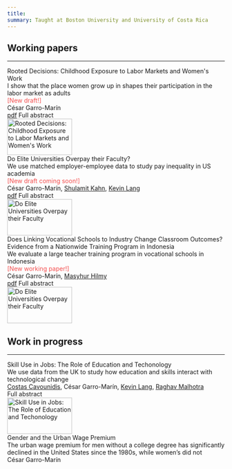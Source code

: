 ```yaml
---
title: 
summary: Taught at Boston University and University of Costa Rica
---
```



<head>
    <style>
        .hidden {
            display: none;
        }
    </style>
    <script>
        function showHideText(id) {
            var text = document.getElementById(id);
            if (text.style.display === "none") {
                text.style.display = "block";
            } else {
                text.style.display = "none";
            }
        }
    </script>
</head>



## Working papers ##
<hr>





<div class="universal-wrapper">
<div class="media stream-item view-compact">
    <div class="media-body">
        <div class="section-subheading article-title mb-0 mt-0">Rooted Decisions: Childhood Exposure to Labor Markets and Women's Work</div>
        <div class="article-style">I show that the place women grow up in shapes their participation in the labor market as adults <br> <font  color="#F45050">[New draft!] </font></div>  
        <div class="stream-meta article-metadata">
            <div class="article-metadata">
                <div><span class="author-highlighted">César Garro-Marín</span></div>
            </div>
        </div>
        <div class="btn-links">
           <a class="btn btn-outline-primary btn-page-header btn-sm" href="https://cesarlgm.github.io/documents/garromarin_opportunity.pdf" target="_blank">pdf</a>
            <a class="btn btn-outline-primary btn-page-header btn-sm" target="_blank" onclick="showHideText('idn_abstract')">
                    Full abstract
            </a>
            <p id="idn_abstract" class="hidden" style="display: none;"><br>
                <strong>Abstract: </strong> Large and persistent differences exist in women’s labor force participation within multiple countries. These persistent differences in employment can arise if where women grow up shapes their work choices. However, they can also arise under endogenous sorting, so that women who want to work move to places where more women work. In this paper, I use rich data from Indonesia to argue that the place women grow up in shapes their participation in the labor market as adults. To do so, I leverage variation coming from women moving across labor markets to estimate the effect on women’s labor force participation of spending more time in their birthplace. My strategy is similar to that of Chetty and Hendren (2018) and compares the labor supply choices of women who currently live in the same location, but who emigrated from their birthplace at different ages. My results indicate that birthplace has strong and persistent effects on adult women’s labor supply. By the time they turn sixteen, women born in a location at the 75th of female employment will be 5 p.p. more likely to work than those born in a 25th percentile location. Place is particularly important during the formative period between 9 and 16 years old. These results suggest that 23 percent of the current spatial inequality in women’s employment is transmitted to the next generation growing up in these locations.
            </p>
        </div>
    </div>
    <div class="ml-3">
        <img src="/research/images/idn_image_resized.png" height="84" width="150" alt="Rooted Decisions: Childhood Exposure to Labor Markets and Women's Work" loading="lazy">
    </div>
</div>
<div class="media stream-item view-compact">
    <div class="media-body">
        <div class="section-subheading article-title mb-0 mt-0">Do Elite Universities Overpay their Faculty?</div>
        <div class="article-style">We use matched employer-employee data to study pay inequality in US academia  <br> <font  color="#F45050">[New draft coming soon!] </font> </div>
        <div class="stream-meta article-metadata">
            <div class="article-metadata">
                <div>
                    <span class="author-highlighted">César Garro-Marín,</span>
                    <span><a href="https://sites.bu.edu/shulamitkahn/">Shulamit Kahn</a>,</span>
                    <span><a href="https://sites.bu.edu/kevinlang/">Kevin Lang</a></span>
                </div>
            </div>
        </div>
        <div class="btn-links">
               <a class="btn btn-outline-primary btn-page-header btn-sm" href="https://cesarlgm.github.io/documents/AKM_paper_v1.pdf" target="_blank">pdf</a>
               <a class="btn btn-outline-primary btn-page-header btn-sm" target="_blank" onclick="showHideText('akm_abstract')">
                    Full abstract
                </a>
                <p id="akm_abstract" class="hidden" style="display: none;"><br><strong>Abstract: </strong>Previous applications from Abowd, Kramarz, and Margolis (1990) –AKM– found the best firms pay workers over and above their own productivity. These firm rents contribute to overall wage inequality. In this paper, we apply the AKM model to measure whether there are significant firm (university/college) effects on faculty earnings in academia. Specifically, we apply the model to measure the pecuniary rents associated with working as tenure-track faculty at a more prestigious university or college in the United States. To do so, we take advantage of matched employer-employee data from the Survey of Doctorate Recipients. We find little evidence of pecuniary university premiums in the most prestigious US academic institutions. Once we control for urbanicity, the effect of university/college rankings on institutions’ fixed-effects on earnings is statistically insignificant and sufficiently precisely measured that we can rule out anything larger than modest effects. We then relate our findings with those of previous literature.</p>
        </div>
    </div>
    <div class="ml-3">
        <img src="/research/images/akm_image_resized.png" height="84" width="150" alt="Do Elite Universities Overpay their Faculty" loading="lazy">
    </div>
</div>
   <div class="media stream-item view-showcase">
        <div class="media-body">
            <div class="section-subheading article-title mb-0 mt-0">Does Linking Vocational Schools to Industry Change Classroom Outcomes? Evidence from a Nationwide Training Program in Indonesia</div>
            <div class="article-style">
            We evaluate a large teacher training program in vocational schools in Indonesia<br> <font  color="#F45050">[New working paper!] </font> </div>
            <div class="stream-meta article-metadata">
                <div class="article-metadata">
                    <div>
                        <span class="author-highlighted">César Garro-Marín,</span>
                        <span><a href="https://sites.google.com/view/masyhurhilmy/home?authuser=0">Masyhur Hilmy</a></span>
                    </div>
                </div>
            </div>
            <div class="btn-links">
               <a class="btn btn-outline-primary btn-page-header btn-sm" href="https://cesarlgm.github.io/documents/SMK_paper.pdf" target="_blank">pdf</a>
               <a class="btn btn-outline-primary btn-page-header btn-sm" target="_blank" onclick="showHideText('smk_abstract')">
                    Full abstract
                </a>
                <p id="smk_abstract" class="hidden" style="display: none;"><br><strong>Abstract: </strong>We evaluate the effect of a mass training program for in-service vocational school teachers in Indonesia. In 2020, the Indonesian Ministry of Education and Culture (MoEC) rolled out a large-scale professional development program for vocational school teachers. This was a targeted and intensive training program that matched teachers with potential employers of vocational school graduates. These potential employers then provided technical training to teachers. We evaluate the effects of this program on teachers’ knowledge, classroom practices, and teachers' expectations of their students’ outcomes using a randomized evaluation, supplemented with propensity score matching. We find little evidence that the training had an effect on any of the outcomes. Survey data from training applicants indicate several possible reasons for the lack of impact: mismatch between training and existing skill gap, lack of post-training support, and untreated teachers accessing training from alternative providers.</p>
            </div>
        </div>
        <div class="ml-3">
            <img src="/research/images/smk_figure.png" height="84" width="150" alt="Do Elite Universities Overpay their Faculty" loading="lazy">
        </div>
    </div>
</div>

<!--
<div class="media stream-item view-compact">
    <div class="media-body">
        <div class="section-subheading article-title mb-0 mt-0">
        <a href="/project/internal-project/">Internal Project</a></div><a href="/project/internal-project/" class="summary-link">
            <div class="article-style">
                An example of using the in-built project page.</div></a><div class="stream-meta article-metadata">
            </div>
            <div class="btn-links">
                <a class="btn btn-outline-primary btn-page-header btn-sm" href="/slides/example/" target="_blank">
                    Slides
                </a>
                <a class="btn btn-outline-primary btn-page-header btn-sm" href="https://twitter.com/georgecushen" target="_blank" rel="noopener">
                    <i class="fab fa-twitter mr-1"></i>Follow</a>
            </div></div><div class="ml-3"><a href="/project/internal-project/">
<img src="/project/internal-project/featured_hu3d03a01dcc18bc5be0e67db3d8d209a6_224363_150x0_resize_q75_h2_lanczos.webp" height="84" width="150" alt="Internal Project" loading="lazy"></a></div></div></div>-->

## Work in progress ##
<hr>
<div class="universal-wrapper">


   <div class="media stream-item view-showcase">
        <div class="media-body">
            <div class="section-subheading article-title mb-0 mt-0">Skill Use in Jobs: The Role of Education and Techonology</div>
            <div class="article-style">
            We use data from the UK to study how education and skills interact with technological change</div>
            <div class="stream-meta article-metadata">
                <div class="article-metadata">
                    <div>
                        <span><a href="https://warwick.ac.uk/fac/soc/economics/staff/ccavounidis/">Costas Cavounidis</a>,</span>
                        <span class="author-highlighted">César Garro-Marín,</span>
                        <span><a href="https://sites.bu.edu/kevinlang/">Kevin Lang</a>,</span>
                        <span><a href="https://www.raghavmalhotra.net/">Raghav Malhotra</a></span>
                    </div>
                </div>
            </div>
             <div class="btn-links">
               <!--<a class="btn btn-outline-primary btn-page-header btn-sm" href="https://cesarlgm.github.io/documents/AKM_paper_v1.pdf" target="_blank">pdf</a>-->
               <a class="btn btn-outline-primary btn-page-header btn-sm" target="_blank" onclick="showHideText('uk_abstract')">
                    Full abstract
                </a>
                <p id="uk_abstract" class="hidden" style="display: none; font-size=0.5em; text-align: justify"><br><strong>Abstract: </strong>Workers with different education levels consistently do jobs differently. At the same time, despite the growth of higher education, some jobs `upskill' while others `downskill'. We introduce a model in which each education level affords workers a menu of skill packages. We find that more educated workers have lower costs of investing in social, adaptive, and abstract skills. This affects not only the jobs they choose in equilibrium, but means that technological changes can alter the educational makeup of occupations in rich yet analytically tractable ways.</p>
                </div>
        </div>
        <div class="ml-3">
            <img src="/research/images/skills_image.png" height="84" width="150" alt="Skill Use in Jobs: The Role of Education and Techonology" loading="lazy">
        </div>
    </div>
    <div class="media stream-item view-compact">
        <div class="media-body">
            <div class="section-subheading article-title mb-0 mt-0">Gender and the Urban Wage Premium</div>
            <div class="article-style">
            The urban wage premium for men without a college degree has significantly declined in the United States since the 1980s, while women’s did not
            </div>
            <div class="stream-meta article-metadata">
                <div class="article-metadata">
                    <div>
                        <span class="author-highlighted">César Garro-Marín</span>
                    </div>
                </div>
            </div>
            <div class="btn-links">
            </div>
        </div>
        <!--<div class="ml-3">
            <img src="/research/images/akm_image_resized.png" height="84" width="150" alt="Do Elite Universities Overpay their Faculty" loading="lazy">
        </div>-->
    </div>
</div>

<!--
<div class="universal-wrapper"><div class="media stream-item view-compact"><div class="media-body"><div class="section-subheading article-title mb-0 mt-0"><a href="http://example.org" target="_blank" rel="noopener">External Project</a></div><a href="http://example.org" target="_blank" rel="noopener" class="summary-link"><div class="article-style">An example of linking directly to an external project website using <code>external_link</code>.</div></a><div class="stream-meta article-metadata"></div></div><div class="ml-3"><a href="http://example.org" target="_blank" rel="noopener"><img src="/project/external-project/featured_hu3d03a01dcc18bc5be0e67db3d8d209a6_329522_150x0_resize_q75_h2_lanczos.webp" height="84" width="150" alt="External Project" loading="lazy"></a></div></div><div class="media stream-item view-compact"><div class="media-body"><div class="section-subheading article-title mb-0 mt-0"><a href="/project/internal-project/">Internal Project</a></div><a href="/project/internal-project/" class="summary-link"><div class="article-style">An example of using the in-built project page.</div></a><div class="stream-meta article-metadata"></div><div class="btn-links"><a class="btn btn-outline-primary btn-page-header btn-sm" href="/slides/example/" target="_blank">Slides</a>
<a class="btn btn-outline-primary btn-page-header btn-sm" href="https://twitter.com/georgecushen" target="_blank" rel="noopener"><i class="fab fa-twitter mr-1"></i>Follow</a></div></div><div class="ml-3"><a href="/project/internal-project/"><img src="/project/internal-project/featured_hu3d03a01dcc18bc5be0e67db3d8d209a6_224363_150x0_resize_q75_h2_lanczos.webp" height="84" width="150" alt="Internal Project" loading="lazy"></a></div></div></div>-->


